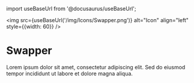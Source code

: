 import useBaseUrl from '@docusaurus/useBaseUrl';

<img src={useBaseUrl('/img/Icons/Swapper.png')} alt="Icon" align="left" style={{width: 60}} />
# Swapper

Lorem ipsum dolor sit amet, consectetur adipiscing elit. Sed do eiusmod tempor incididunt ut labore et dolore magna aliqua.
